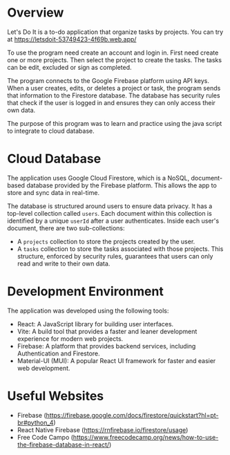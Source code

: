 # Overview

Let's Do It is a to-do application that organize tasks by projects. You can try at https://letsdoit-53749423-4f69b.web.app/

To use the program need create an account and login in. First need create one or more projects. Then select the project to create the tasks. The tasks can be edit, excluded or sign as completed.

The program connects to the Google Firebase platform using API keys. When a user creates, edits, or deletes a project or task, the program sends that information to the Firestore database. The database has security rules that check if the user is logged in and ensures they can only access their own data.

The purpose of this program was to learn and practice using the java script to integrate to cloud database.

# Cloud Database

The application uses Google Cloud Firestore, which is a NoSQL, document-based database provided by the Firebase platform. This allows the app to store and sync data in real-time.

The database is structured around users to ensure data privacy. It has a top-level collection called `users`. Each document within this collection is identified by a unique `userId` after a user authenticates. Inside each user's document, there are two sub-collections:
- A `projects` collection to store the projects created by the user.
- A `tasks` collection to store the tasks associated with those projects.
This structure, enforced by security rules, guarantees that users can only read and write to their own data.

# Development Environment

The application was developed using the following tools:

- React: A JavaScript library for building user interfaces.
- Vite: A build tool that provides a faster and leaner development experience for modern web projects.
- Firebase: A platform that provides backend services, including Authentication and Firestore.
- Material-UI (MUI): A popular React UI framework for faster and easier web development.

# Useful Websites

- Firebase (https://firebase.google.com/docs/firestore/quickstart?hl=pt-br#python_4)
- React Native Firebase (https://rnfirebase.io/firestore/usage)
- Free Code Campo (https://www.freecodecamp.org/news/how-to-use-the-firebase-database-in-react/)
